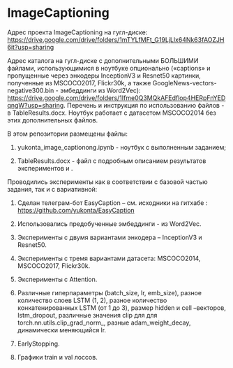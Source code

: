 # ImageCaptioning

Адрес проекта ImageCaptioning на гугл-диске: https://drive.google.com/drive/folders/1mTYLfMFt_G19LjLlx64Nk63fAOZJH6it?usp=sharing

Адрес каталога на гугл-диске с дополнительными БОЛЬШИМИ файлами, использующимися в ноутбуке опционально («captions» и пропущенные через энкодеры InceptionV3 и Resnet50 картинки, полученные из MSCOCO2017, Flickr30k, а также GoogleNews-vectors-negative300.bin - эмбеддинги из Word2Vec): https://drive.google.com/drive/folders/1Ifme0Q3MQkAFEdflop4HERpFnYEDqngW?usp=sharing. Перечень и инструкция по использованию файлов - в TableResults.docx. Ноутбук работает с датасетом MSCOCO2014 без этих дополнительных файлов. 

В этом репозитории размещены файлы:
1. yukonta_image_captionong.ipynb - ноутбук с выполненным заданием;

2. TableResults.docx  - файл с подробным описанием результатов экспериментов и .

Проводились эксперименты как в соответствии с базовой частью задания, так и с вариативной:

1) Сделан телеграм-бот  EasyCaption  – см. исходники на гитхабе : https://github.com/yukonta/EasyCaption

2) Использовались предобученные эмбеддинги  - из Word2Vec.

3) Эксперименты с двумя вариантами энкодера – InceptionV3 и Resnet50.

4) Эксперименты с тремя вариантами датасета: MSCOCO2014, MSCOCO2017, Flickr30k.

5) Эксперименты с Attention.

6) Различные гиперпараметры (batch_size, lr, emb_size), разное количество слоев LSTM (1, 2), разное количество конкатенированных LSTM (от 1 до 3), размер hidden и cell –векторов, lstm_dropout, различные значения clip для для torch.nn.utils.clip_grad_norm_, разные adam_weight_decay, динамически меняющийся lr.

7) EarlyStopping.

8) Графики train и val лоссов.
